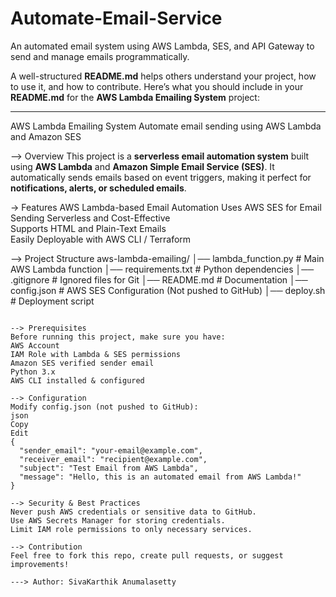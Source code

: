 # Automate-Email-Service
An automated email system using AWS Lambda, SES, and API Gateway to send and manage emails programmatically.

A well-structured **README.md** helps others understand your project, how to use it, and how to contribute. Here’s what you should include in your **README.md** for the **AWS Lambda Emailing System** project:

---

AWS Lambda Emailing System 
Automate email sending using AWS Lambda and Amazon SES

--> Overview
This project is a **serverless email automation system** built using **AWS Lambda** and **Amazon Simple Email Service (SES)**. It automatically sends emails based on event triggers, making it perfect for **notifications, alerts, or scheduled emails**.

-> Features
AWS Lambda-based Email Automation 
Uses AWS SES for Email Sending 
Serverless and Cost-Effective  
Supports HTML and Plain-Text Emails  
Easily Deployable with AWS CLI / Terraform  

--> Project Structure
aws-lambda-emailing/
│── lambda_function.py   # Main AWS Lambda function
│── requirements.txt     # Python dependencies
│── .gitignore           # Ignored files for Git
│── README.md            # Documentation
│── config.json          # AWS SES Configuration (Not pushed to GitHub)
│── deploy.sh            # Deployment script
```

--> Prerequisites
Before running this project, make sure you have:
AWS Account
IAM Role with Lambda & SES permissions
Amazon SES verified sender email
Python 3.x
AWS CLI installed & configured

--> Configuration
Modify config.json (not pushed to GitHub):
json
Copy
Edit
{
  "sender_email": "your-email@example.com",
  "receiver_email": "recipient@example.com",
  "subject": "Test Email from AWS Lambda",
  "message": "Hello, this is an automated email from AWS Lambda!"
}

--> Security & Best Practices
Never push AWS credentials or sensitive data to GitHub.
Use AWS Secrets Manager for storing credentials.
Limit IAM role permissions to only necessary services.

--> Contribution
Feel free to fork this repo, create pull requests, or suggest improvements!

---> Author: SivaKarthik Anumalasetty











